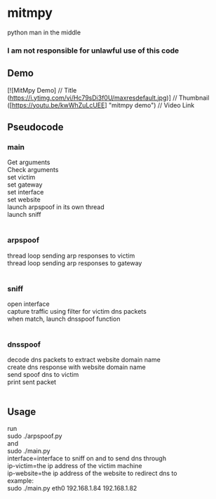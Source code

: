 # mitmpy
python man in the middle

### I am not responsible for unlawful use of this code

## Demo <br>

[![MitMpy Demo]          // Title
(https://i.ytimg.com/vi/Hc79sDi3f0U/maxresdefault.jpg)] // Thumbnail
([https://youtu.be/kwWhZuLcUEE] "mitmpy demo")    // Video Link

## Pseudocode<br>
### main<br>
Get arguments<br>
Check arguments<br>
set victim<br>
set gateway<br>
set interface<br>
set website<br>
launch arpspoof in its own thread<br>
launch sniff<br><br>

### arpspoof<br>
thread loop sending arp responses to victim<br>
thread loop sending arp responses to gateway<br><br>

### sniff<br>
open interface<br>
capture traffic using filter for victim dns packets<br>
when match, launch dnsspoof function<br><br>

### dnsspoof<br>
decode dns packets to extract website domain name<br>
create dns response with website domain name<br>
send spoof dns to victim<br>
print sent packet<br><br>

## Usage<br>
run<br>
sudo ./arpspoof.py<br>
and<br>
sudo ./main.py <interface> <ip-victim> <ip-website><br>
interface=interface to sniff on and to send dns through<br>
ip-victim=the ip address of the victim machine<br>
ip-website=the ip address of the website to redirect dns to<br>
example:<br>
sudo ./main.py eth0 192.168.1.84 192.168.1.82<br>

